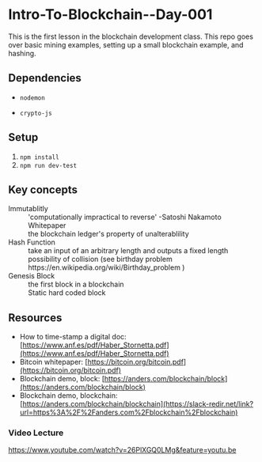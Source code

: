 # Intro-To-Blockchain--Day-001

This is the first lesson in the blockchain development class. This repo goes over basic mining examples, setting up a small blockchain example, and hashing.

## Dependencies

- `nodemon`

- `crypto-js`

## Setup

1. `npm install`
2. `npm run dev-test`

## Key concepts

<dl>
    <dt>Immutablitly</dt>
    <dd>'computationally impractical to reverse' -Satoshi Nakamoto Whitepaper</dd>
    <dd> the blockchain ledger's property of unalterablility </dd>
    <dt>Hash Function</dt>
    <dd>take an input of an arbitrary length and outputs a fixed length</dd>
    <dd>possibility of collision (see birthday problem https://en.wikipedia.org/wiki/Birthday_problem )</dd>
    <dt>Genesis Block</dt>
    <dd>the first block in a blockchain</dd>
    <dd>Static hard coded block</dd>

</dl>

## Resources

- How to time-stamp a digital doc: [https://www.anf.es/pdf/Haber_Stornetta.pdf](https://www.anf.es/pdf/Haber_Stornetta.pdf)
- Bitcoin whitepaper: [https://bitcoin.org/bitcoin.pdf](https://bitcoin.org/bitcoin.pdf)
- Blockchain demo, block: [https://anders.com/blockchain/block](https://anders.com/blockchain/block)
- Blockchain demo, blockchain: [https://anders.com/blockchain/blockchain](https://slack-redir.net/link?url=https%3A%2F%2Fanders.com%2Fblockchain%2Fblockchain)

### Video Lecture

https://www.youtube.com/watch?v=26PlXGQ0LMg&feature=youtu.be

